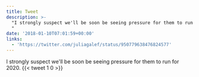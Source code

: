 ```yaml
---
title: Tweet
description: >-
  "I strongly suspect we'll be soon be seeing pressure for them to run for 2020.
  "
date: '2018-01-10T07:01:59+00:00'
links:
  - 'https://twitter.com/juliagalef/status/950779638476824577'
---
```

I strongly suspect we'll be soon be seeing pressure for them to run for 2020. 
      {{< tweet 1 0 >}}
    
